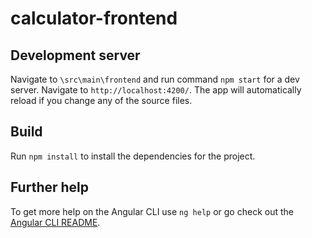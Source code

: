 # calculator-frontend

## Development server

Navigate to `\src\main\frontend` and run command `npm start` for a dev server. Navigate to `http://localhost:4200/`. The app will automatically reload if you change any of the source files.

## Build

Run `npm install` to install the dependencies for the project. 

## Further help

To get more help on the Angular CLI use `ng help` or go check out the [Angular CLI README](https://github.com/angular/angular-cli/blob/master/README.md).
